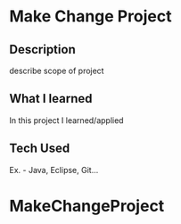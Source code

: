 # Make Change Project

## Description
describe scope of project

## What I learned
In this project I learned/applied

## Tech Used
Ex. - Java, Eclipse, Git...
# MakeChangeProject
